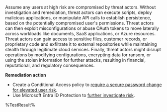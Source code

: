 Assume any users at high risk are compromised by threat actors. Without investigation and remediation, threat actors can execute scripts, deploy malicious applications, or manipulate API calls to establish persistence, based on the potentially compromised user's permissions. Threat actors can then exploit misconfigurations or abuse OAuth tokens to move laterally across workloads like documents, SaaS applications, or Azure resources. Threat actors can gain access to sensitive files, customer records, or proprietary code and exfiltrate it to external repositories while maintaining stealth through legitimate cloud services. Finally, threat actors might disrupt operations by modifying configurations, encrypting data for ransom, or using the stolen information for further attacks, resulting in financial, reputational, and regulatory consequences.

**Remediation action**

- Create a Conditional Access policy to [require a secure password change for elevated user risk](https://learn.microsoft.com/entra/identity/conditional-access/policy-risk-based-user?wt.mc_id=zerotrustrecommendations_automation_content_cnl_csasci).
- Use Microsoft Entra ID Protection to [further investigate risk](https://learn.microsoft.com/entra/id-protection/howto-identity-protection-investigate-risk?wt.mc_id=zerotrustrecommendations_automation_content_cnl_csasci).
<!--- Results --->
%TestResult%

